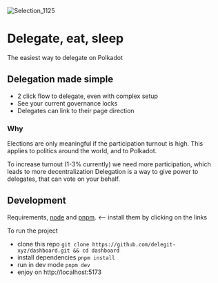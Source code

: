 ![Selection_1125](https://github.com/user-attachments/assets/c42c009b-ea2c-4e5b-b74d-6a6f45f82c44)

# Delegate, eat, sleep

The easiest way to delegate on Polkadot

## Delegation made simple

- 2 click flow to delegate, even with complex setup
- See your current governance locks
- Delegates can link to their page direction

### Why

Elections are only meaningful if the participation turnout is high.
This applies to politics around the world, and to Polkadot.

To increase turnout (1-3% currently) we need more participation, which leads to more decentralization
Delegation is a way to give power to delegates, that can vote on your behalf.

## Development

Requirements, [node](https://nodejs.org/en/download/package-manager/current) and [pnpm](https://pnpm.io/installation). <-- install them by clicking on the links

To run the project

- clone this repo
  `git clone https://github.com/delegit-xyz/dashboard.git && cd dashboard`
- install dependencies
  `pnpm install`
- run in dev mode
  `pnpm dev`
- enjoy on http://localhost:5173
